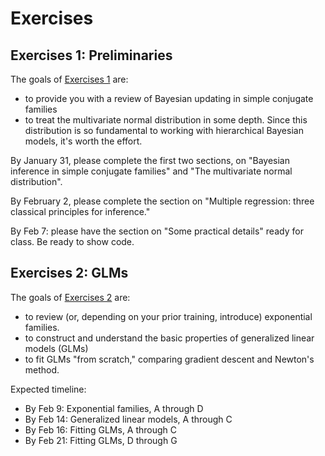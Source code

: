 

# Exercises

## Exercises 1: Preliminaries

The goals of [Exercises 1](exercises01-SDS383D.pdf) are: 
- to provide you with a review of Bayesian updating in simple conjugate families  
- to treat the multivariate normal distribution in some depth.  Since this distribution is so fundamental to working with hierarchical Bayesian models, it's worth the effort.  

By January 31, please complete the first two sections, on "Bayesian inference in simple conjugate families" and "The multivariate normal distribution".

By February 2, please complete the section on "Multiple regression: three classical principles for inference."  

By Feb 7: please have the section on "Some practical details" ready for class.  Be ready to show code.  


## Exercises 2: GLMs

The goals of [Exercises 2](exercises02-SDS383D.pdf) are: 
- to review (or, depending on your prior training, introduce) exponential families.    
- to construct and understand the basic properties of generalized linear models (GLMs)  
- to fit GLMs "from scratch," comparing gradient descent and Newton's method.  

Expected timeline:  
- By Feb 9: Exponential families, A through D  
- By Feb 14: Generalized linear models, A through C  
- By Feb 16: Fitting GLMs, A through C  
- By Feb 21: Fitting GLMs, D through G  

<!-- 
## Exercises 2: Bayes and the Gaussian linear model  

The goal of [Exercises 2](exercises02-SDS383D.pdf) is to get you comfortable with the use of conjugate priors in Gaussian models.  It finishes with a cool use of hierarchical modeling to fit a regression model with heavy-tailed errors.  


## Exercises 3: Linear smoothing and Gaussian processes

The goal of [Exercises 3](exercises03-SDS383D.pdf) is to equip you with some simple building blocks for nonlinear curve fitting.  Yes, it turns out that "linear smoothing" is used for nonlinear curve fitting -- this sounds like a contradiction, but you'll see what it entails and why it makes sense.  Here both Bayesian and frequentist approaches feature equally.  

There are a handful of optional problems in these exercises (clearly marked), which I will present in class myself. 


## Exercises 4: Hierarchical models  

The goal of [Exercises 4](exercises04-SDS383D.pdf) is to get you lots of practice fitting hierarchical models to different data-analysis problems.  

The following papers/readings provide useful background for this section.  I'll add to this list as appropriate:  
- [Prior distributions for variance parameters in hierarchical models](http://www.stat.columbia.edu/~gelman/research/published/taumain.pdf) by Gelman; and, optionally, [On the half-Cauchy prior for a global scale parameter](http://projecteuclid.org/euclid.ba/1354024466), by Polson and Scott.   
- [The normal-Wishart prior](https://en.wikipedia.org/wiki/Normal-inverse-Wishart_distribution), from Wikipedia (or any similar source).  Kevin Murphy also has [some useful notes](http://www.cs.ubc.ca/~murphyk/Papers/bayesGauss.pdf) that summarize this distribution; see Section 8 in particular.   
- [Bayesian analysis of binary and polychotomous response data](http://www.stat.cmu.edu/~brian/905-2009/all-papers/albert-chib-1993.pdf), by Albert and Chib.  
- [Fitting mixed-effects models by REML](http://web.mit.edu/xiuming/www/docs/tutorials/ReML.pdf).  [How it works in the lme4 R package](https://cran.r-project.org/web/packages/lme4/vignettes/Theory.pdf).  
- [Simon Jackman's paper on spatial voting models](https://academic.oup.com/pan/article-abstract/9/3/227/1453708/Multidimensional-Analysis-of-Roll-Call-Data-via).  You can find an application of this framework in [our paper on family-planning legislation in the Texas Legislature.](https://www.ncbi.nlm.nih.gov/pubmed/26794846)  

 -->

